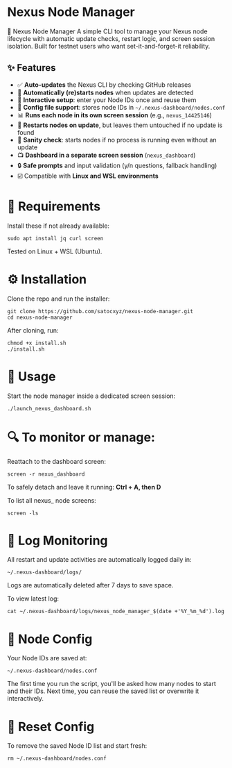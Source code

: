 # Nexus Node Manager

📘 Nexus Node Manager
A simple CLI tool to manage your Nexus node lifecycle with automatic update checks, restart logic, and screen session isolation.
Built for testnet users who want set-it-and-forget-it reliability.
## ✨ Features

- ✅ **Auto-updates** the Nexus CLI by checking GitHub releases
- 🚀 **Automatically (re)starts nodes** when updates are detected
- 🧠 **Interactive setup**: enter your Node IDs once and reuse them
- 📁 **Config file support**: stores node IDs in `~/.nexus-dashboard/nodes.conf`
- 📊 **Runs each node in its own screen session** (e.g., `nexus_14425146`)
- 🔁 **Restarts nodes on update**, but leaves them untouched if no update is found
- 🧠 **Sanity check**: starts nodes if no process is running even without an update
- 📺 **Dashboard in a separate screen session** (`nexus_dashboard`)
- 🔒 **Safe prompts** and input validation (y/n questions, fallback handling)
- ☑️ Compatible with **Linux and WSL environments**

# 🔧 Requirements
Install these if not already available:
```
sudo apt install jq curl screen
```
Tested on Linux + WSL (Ubuntu).

# ⚙️ Installation
Clone the repo and run the installer:
```
git clone https://github.com/satocxyz/nexus-node-manager.git
cd nexus-node-manager
```
After cloning, run:
```
chmod +x install.sh
./install.sh
```

# 🚀 Usage
Start the node manager inside a dedicated screen session:
```
./launch_nexus_dashboard.sh
```
# 🔍 To monitor or manage:
Reattach to the dashboard screen:
```
screen -r nexus_dashboard
```
To safely detach and leave it running:
__Ctrl + A, then D__

To list all nexus_ node screens:
```
screen -ls
```

# 📜 Log Monitoring
All restart and update activities are automatically logged daily in:
```
~/.nexus-dashboard/logs/
```
Logs are automatically deleted after 7 days to save space.

To view latest log:
```
cat ~/.nexus-dashboard/logs/nexus_node_manager_$(date +'%Y_%m_%d').log
```

# 🧩 Node Config
Your Node IDs are saved at:
```
~/.nexus-dashboard/nodes.conf
```
The first time you run the script, you'll be asked how many nodes to start and their IDs.
Next time, you can reuse the saved list or overwrite it interactively.

# 🧹 Reset Config
To remove the saved Node ID list and start fresh:
```
rm ~/.nexus-dashboard/nodes.conf
```


